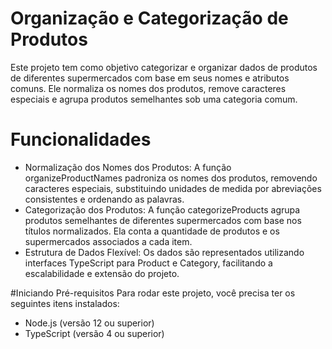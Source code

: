# Organização e Categorização de Produtos
Este projeto tem como objetivo categorizar e organizar dados de produtos de diferentes supermercados com base em seus nomes e atributos comuns. 
Ele normaliza os nomes dos produtos, remove caracteres especiais e agrupa produtos semelhantes sob uma categoria comum.

# Funcionalidades
- Normalização dos Nomes dos Produtos: A função organizeProductNames padroniza os nomes dos produtos, removendo caracteres especiais, substituindo unidades de medida por abreviações consistentes e ordenando as palavras.
- Categorização dos Produtos: A função categorizeProducts agrupa produtos semelhantes de diferentes supermercados com base nos títulos normalizados. Ela conta a quantidade de produtos e os supermercados associados a cada item.
- Estrutura de Dados Flexível: Os dados são representados utilizando interfaces TypeScript para Product e Category, facilitando a escalabilidade e extensão do projeto.

#Iniciando
Pré-requisitos
Para rodar este projeto, você precisa ter os seguintes itens instalados:
 - Node.js (versão 12 ou superior)
- TypeScript (versão 4 ou superior)
